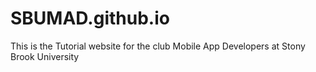 SBUMAD.github.io
================

This is the Tutorial website for the club Mobile App Developers at Stony Brook University
